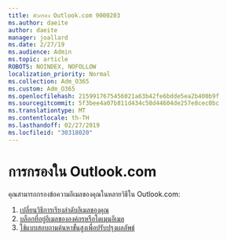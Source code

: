 ```yaml
---
title: ตัวกรอง Outlook.com 9000203
ms.author: daeite
author: daeite
manager: joallard
ms.date: 2/27/19
ms.audience: Admin
ms.topic: article
ROBOTS: NOINDEX, NOFOLLOW
localization_priority: Normal
ms.collection: Adm_O365
ms.custom: Adm_O365
ms.openlocfilehash: 2159917675456021a63b42fe6bdde5ea2b400b9f
ms.sourcegitcommit: 5f3bee4a07b811d434c58d44604de257e8cec0bc
ms.translationtype: MT
ms.contentlocale: th-TH
ms.lasthandoff: 02/27/2019
ms.locfileid: "30318020"
---
```

# <a name="filtering-in-outlookcom"></a>การกรองใน Outlook.com

คุณสามารถกรองข้อความอีเมลของคุณในหลายวิธีใน Outlook.com:

1. [เปลี่ยนวิธีการเรียงลำดับอีเมลของคุณ](https://support.office.com/article/e650ae23-b558-4fbf-bdd1-73268f6852b7)
2. [บล็อกที่อยู่อีเมลขององค์กรหรือโดเมนอีเมล](https://support.office.com/article/afba1c94-77bb-4f50-8b85-057cf52f4d5e)
3. [ใช้แบบสอบถามค้นหาขั้นสูงเพื่อปรับปรุงผลลัพธ์](https://support.office.com/article/88108edf-028e-4306-b87e-7400bbb40aa7)